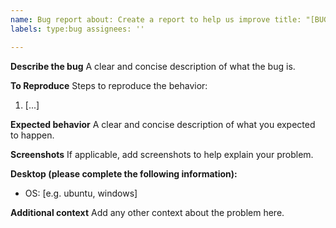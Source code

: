 ```yaml
---
name: Bug report about: Create a report to help us improve title: "[BUG]"
labels: type:bug assignees: ''

---
```


**Describe the bug**
A clear and concise description of what the bug is.

**To Reproduce**
Steps to reproduce the behavior:

1. [...]

**Expected behavior**
A clear and concise description of what you expected to happen.

**Screenshots**
If applicable, add screenshots to help explain your problem.

**Desktop (please complete the following information):**

- OS: [e.g. ubuntu, windows]

**Additional context**
Add any other context about the problem here.

